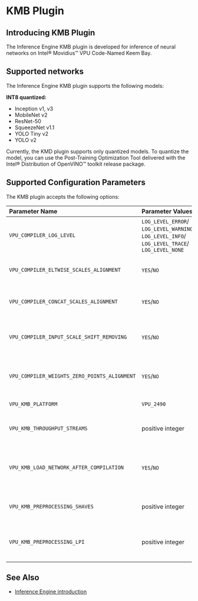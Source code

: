# KMB Plugin

## Introducing KMB Plugin

The Inference Engine KMB plugin is developed for inference of neural networks on Intel&reg; Movidius&trade; VPU Code-Named Keem Bay.

## Supported networks

The Inference Engine KMB plugin supports the following models:

**INT8 quantized:**

* Inception v1, v3
* MobileNet v2
* ResNet-50
* SqueezeNet v1.1
* YOLO Tiny v2
* YOLO v2

Currently, the KMD plugin supports only quantized models. To quantize the model, you can use the Post-Training Optimization Tool delivered with the Intel® Distribution of OpenVINO™ toolkit release package.

## Supported Configuration Parameters

The KMB plugin accepts the following options:

| Parameter Name        | Parameter Values | Default Value    | Description                                                                        |
| :---                  | :---             | :---       | :---                                                                               |
| `VPU_COMPILER_LOG_LEVEL`    | `LOG_LEVEL_ERROR`/ `LOG_LEVEL_WARNING`/ `LOG_LEVEL_INFO`/ `LOG_LEVEL_TRACE`/ `LOG_LEVEL_NONE` | `LOG_LEVEL_INFO` | Set log level for mcmCompiler |
| `VPU_COMPILER_ELTWISE_SCALES_ALIGNMENT`    | `YES`/`NO` | `YES` | Enable or disable eltwise scales alignment |
| `VPU_COMPILER_CONCAT_SCALES_ALIGNMENT`    | `YES`/`NO` | `YES` | Enable or disable concat scales alignment |
| `VPU_COMPILER_INPUT_SCALE_SHIFT_REMOVING`    | `YES`/`NO` | `NO` | Enable or disable Input->ScaleShift pattern removing |
| `VPU_COMPILER_WEIGHTS_ZERO_POINTS_ALIGNMENT`    | `YES`/`NO` | `YES` | Enable or disable weights zero points alignment |
| `VPU_KMB_PLATFORM`    | `VPU_2490` | `VPU_2490` | Set the target device |
| `VPU_KMB_THROUGHPUT_STREAMS`    | positive integer | 1 | Set the umber of threads to use for model execution |
| `VPU_KMB_LOAD_NETWORK_AFTER_COMPILATION`    | `YES`/`NO` | `NO` | Enable or disable blob transfer to device if LoadNetwork is called |
| `VPU_KMB_PREPROCESSING_SHAVES`    | positive integer | 4 | Number of SHAVEs to be used during preprocessing |
| `VPU_KMB_PREPROCESSING_LPI`    | positive integer | 8 | Lines per iteration value to be used during preprocessing |

## See Also

* [Inference Engine introduction](https://gitlab-icv.inn.intel.com/inference-engine/dldt/blob/master/docs/IE_DG/inference_engine_intro.md)
